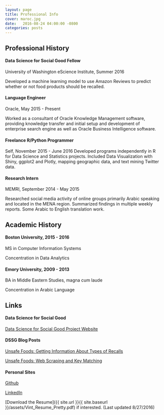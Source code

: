 ```yaml
---
layout: page
title: Professional Info
cover: maroc.jpg
date:   2016-08-24 04:00:00 -0800
categories: posts
---
```


## Professional History

#### Data Science for Social Good Fellow 

University of Washington eScience Institute, Summer 2016
 
Developed a machine learning model to use Amazon Reviews to predict whether or not food products should be recalled. 

#### Language Engineer 

Oracle, May 2015 - Present 

Worked as a consultant of Oracle Knowledge Management software, providing knowledge transfer and initial setup and development of enterprise search engine as well as Oracle Business Intelligence software. 

#### Freelance R/Python Programmer 

Self, November 2015 - June 2016 Developed programs independently in R for Data Science and Statistics projects. Included Data Visualization with Shiny, ggplot2 and Plotly, mapping geographic data, and text mining Twitter data. 

#### Research Intern 

MEMRI, September 2014 - May 2015 

Researched social media activity of online groups primarily Arabic speaking and located in the MENA region. Summarized findings in multiple weekly reports. Some Arabic to English translation work. 

## Academic History

#### Boston University, 2015 - 2016 

MS in Computer Information Systems 

Concentration in Data Analytics 

#### Emory University, 2009 - 2013 

BA in Middle Eastern Studies, magna cum laude 

Concentration in Arabic Language

## Links

#### Data Science for Social Good

[Data Science for Social Good Project Website](https://uwescience.github.io/DSSG2016-UnsafeFoods)

#### DSSG Blog Posts
[Unsafe Foods: Getting Information About Types of Recalls](https://uwescience.github.io/DSSG2016//2016/08/05/Unsafe-Foods-Week-8.html)

[Unsafe Foods: Web Scraping and Key Matching](https://uwescience.github.io/DSSG2016//2016/06/29/Unsafe-Foods-Week-2.html)

#### Personal Sites
[Github](https://github.com/cvint13)

[LinkedIn](https://www.linkedin.com/in/cynthia-vint968a1a63)


[Download the Resume]({{ site.url }}{{ site.baseurl }}/assets/Vint_Resume_Pretty.pdf) if interested. (Last updated 8/27/2016)
